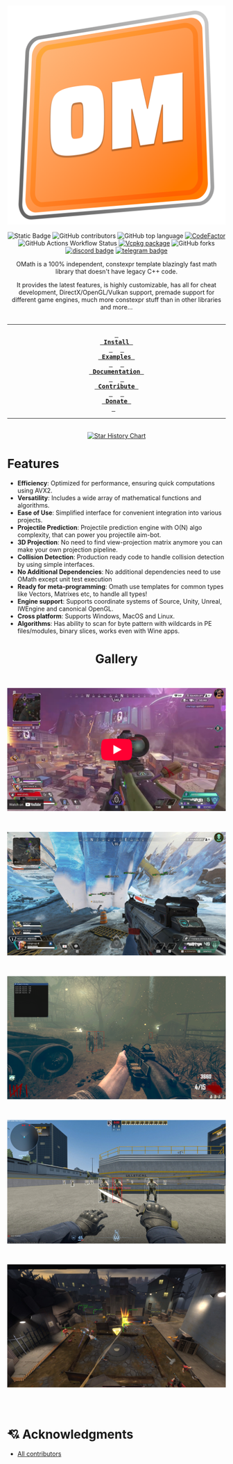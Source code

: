 <div align = center>

![banner](.github/images/logos/omath_logo_macro.png)

![Static Badge](https://img.shields.io/badge/license-libomath-orange)
![GitHub contributors](https://img.shields.io/github/contributors/orange-cpp/omath)
![GitHub top language](https://img.shields.io/github/languages/top/orange-cpp/omath)
[![CodeFactor](https://www.codefactor.io/repository/github/orange-cpp/omath/badge)](https://www.codefactor.io/repository/github/orange-cpp/omath)
![GitHub Actions Workflow Status](https://img.shields.io/github/actions/workflow/status/orange-cpp/omath/cmake-multi-platform.yml)
[![Vcpkg package](https://repology.org/badge/version-for-repo/vcpkg/orange-math.svg)](https://repology.org/project/orange-math/versions)
![GitHub forks](https://img.shields.io/github/forks/orange-cpp/omath)
[![discord badge](https://dcbadge.limes.pink/api/server/https://discord.gg/eDgdaWbqwZ?style=flat)](https://discord.gg/eDgdaWbqwZ)
[![telegram badge](https://img.shields.io/badge/Telegram-2CA5E0?style=flat-squeare&logo=telegram&logoColor=white)](https://t.me/orangennotes)

OMath is a 100% independent, constexpr template blazingly fast math library that doesn't have legacy C++ code.

It provides the latest features, is highly customizable, has all for cheat development, DirectX/OpenGL/Vulkan support, premade support for different game engines, much more constexpr stuff than in other libraries and more...
<br>
<br>

---

**[<kbd> <br> Install <br> </kbd>][INSTALL]** 
**[<kbd> <br> Examples <br> </kbd>][EXAMPLES]** 
**[<kbd> <br> Documentation <br> </kbd>][DOCUMENTATION]** 
**[<kbd> <br> Contribute <br> </kbd>][CONTRIBUTING]** 
**[<kbd> <br> Donate <br> </kbd>][SPONSOR]** 

---

<br>

</div>


<div align = center>
 <a href="https://www.star-history.com/#orange-cpp/omath&Date">
  <picture>
    <source media="(prefers-color-scheme: dark)" srcset="https://api.star-history.com/svg?repos=orange-cpp/omath&type=Date&theme=dark" />
    <source media="(prefers-color-scheme: light)" srcset="https://api.star-history.com/svg?repos=orange-cpp/omath&type=Date" />
    <img alt="Star History Chart" src="https://api.star-history.com/svg?repos=orange-cpp/omath&type=Date" />
  </picture>
 </a>
</div>

# Features
- **Efficiency**: Optimized for performance, ensuring quick computations using AVX2.
- **Versatility**: Includes a wide array of mathematical functions and algorithms.
- **Ease of Use**: Simplified interface for convenient integration into various projects.
- **Projectile Prediction**: Projectile prediction engine with O(N) algo complexity, that can power you projectile aim-bot.
- **3D Projection**: No need to find view-projection matrix anymore you can make your own projection pipeline.
- **Collision Detection**: Production ready code to handle collision detection by using simple interfaces.
- **No Additional Dependencies**: No additional dependencies need to use OMath except unit test execution
- **Ready for meta-programming**: Omath use templates for common types like Vectors, Matrixes etc, to handle all types!
- **Engine support**: Supports coordinate systems of Source, Unity, Unreal, IWEngine and canonical OpenGL.
- **Cross platform**: Supports Windows, MacOS and Linux.
- **Algorithms**: Has ability to scan for byte pattern with wildcards in PE files/modules, binary slices, works even with Wine apps. 
<div align = center>
 
# Gallery

<br>

[![Youtube Video](.github/images/yt_previews/img.png)](https://youtu.be/lM_NJ1yCunw?si=-Qf5yzDcWbaxAXGQ)

<br>

![APEX Preview]

<br>

![BO2 Preview]

<br>

![CS2 Preview]

<br>

![TF2 Preview]

<br>
<br>

</div>

# 💘 Acknowledgments
-  [All contributors](https://github.com/orange-cpp/omath/graphs/contributors)

<!----------------------------------{ Images }--------------------------------->
[APEX Preview]: .github/images/showcase/apex.png
[BO2 Preview]: .github/images/showcase/cod_bo2.png
[CS2 Preview]: .github/images/showcase/cs2.jpeg
[TF2 Preview]: .github/images/showcase/tf2.jpg
<!----------------------------------{ Buttons }--------------------------------->
[INSTALL]: INSTALL.md
[DOCUMENTATION]: http://libomath.org
[CONTRIBUTING]: CONTRIBUTING.md
[EXAMPLES]: examples
[SPONSOR]: https://boosty.to/orangecpp/purchase/3568644?ssource=DIRECT&share=subscription_link
